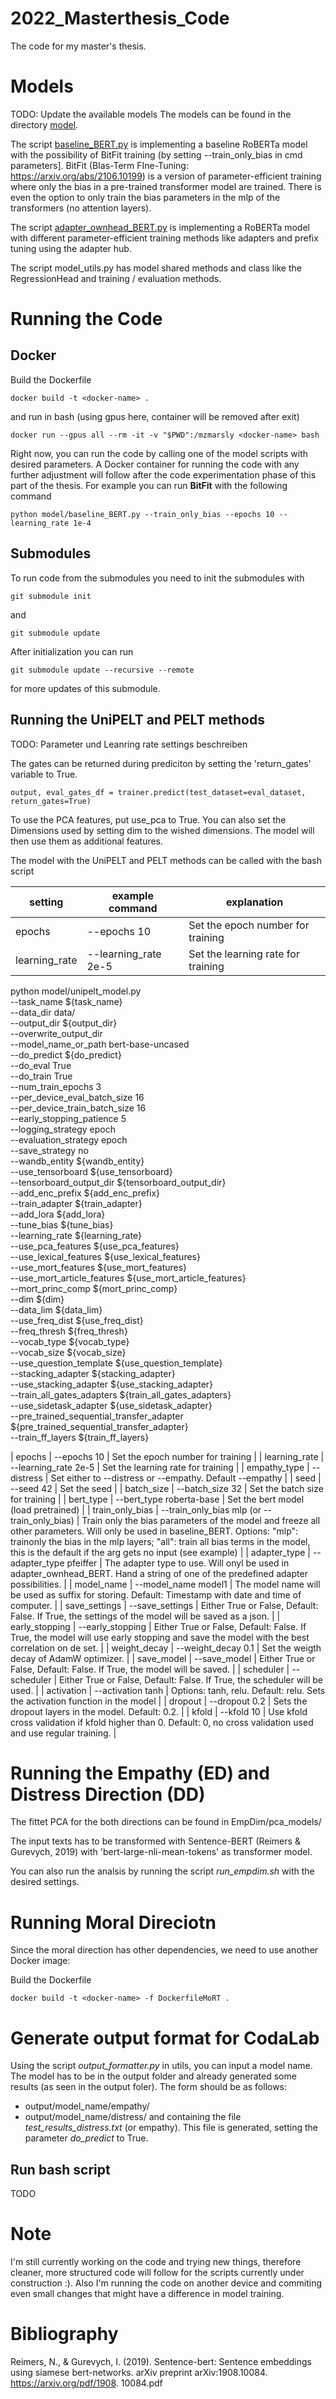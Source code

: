 # 2022_Masterthesis_Code
The code for my master's thesis.

# Models
TODO: Update the available models
The models can be found in the directory [model](model).

The script [baseline_BERT.py](model/baseline_BERT.py) is implementing a baseline RoBERTa model with the possibility of BitFit training (by setting --train_only_bias in cmd parameters]. BitFit (BIas-Term FIne-Tuning: https://arxiv.org/abs/2106.10199) is a version of parameter-efficient training where only the bias in a pre-trained transformer model are trained. There is even the option to only train the bias parameters in the mlp of the transformers (no attention layers).

The script [adapter_ownhead_BERT.py](model/adapter_ownhead_BERT.py) is implementing a RoBERTa model with different parameter-efficient training methods like adapters and prefix tuning using the adapter hub.

The script model_utils.py has model shared methods and class like the RegressionHead and training / evaluation methods.


# Running the Code

## Docker

Build the Dockerfile
```
docker build -t <docker-name> .
```

and run in bash (using gpus here, container will be removed after exit)

```
docker run --gpus all --rm -it -v "$PWD":/mzmarsly <docker-name> bash
```

Right now, you can run the code by calling one of the model scripts with desired parameters. A Docker container for running the code with any further adjustment will follow after the code experimentation phase of this part of the thesis. For example you can run **BitFit** with the following command

```
python model/baseline_BERT.py --train_only_bias --epochs 10 --learning_rate 1e-4
```

## Submodules
To run code from the submodules you need to init the submodules with 
```
git submodule init
```
and 
```
git submodule update
```

After initialization you can run
```
git submodule update --recursive --remote
```
for more updates of this submodule.

## Running the UniPELT and PELT methods


TODO: Parameter und Leanring rate settings beschreiben


The gates can be returned during prediciton by setting the 'return_gates' variable to True. 
```
output, eval_gates_df = trainer.predict(test_dataset=eval_dataset, return_gates=True)
```

To use the PCA features, put use_pca to True.
You can also set the Dimensions used by setting dim to the wished dimensions. The model will then use them as additional features.


The model with the UniPELT and PELT methods can be called with the bash script 

| setting         | 	example command	        | explanation   |
|---------------  |----------------------     |---------------------------|
| epochs          | --epochs 10               |  Set the epoch number for training                  |
| learning_rate  | --learning_rate 2e-5      |  Set the learning rate for training                  |

python model/unipelt_model.py \
        --task_name ${task_name} \
        --data_dir data/ \
        --output_dir ${output_dir}  \
        --overwrite_output_dir \
        --model_name_or_path bert-base-uncased \
        --do_predict ${do_predict} \
        --do_eval True \
        --do_train True \
        --num_train_epochs 3 \
        --per_device_eval_batch_size 16 \
        --per_device_train_batch_size 16 \
        --early_stopping_patience 5 \
        --logging_strategy epoch \
        --evaluation_strategy epoch \
        --save_strategy no \
        --wandb_entity ${wandb_entity} \
        --use_tensorboard ${use_tensorboard}\
        --tensorboard_output_dir ${tensorboard_output_dir} \
        --add_enc_prefix ${add_enc_prefix} \
        --train_adapter ${train_adapter} \
        --add_lora ${add_lora} \
        --tune_bias ${tune_bias} \
        --learning_rate ${learning_rate} \
        --use_pca_features ${use_pca_features} \
        --use_lexical_features ${use_lexical_features} \
        --use_mort_features ${use_mort_features} \
        --use_mort_article_features ${use_mort_article_features} \
        --mort_princ_comp ${mort_princ_comp} \
        --dim ${dim} \
        --data_lim ${data_lim} \
        --use_freq_dist ${use_freq_dist} \
        --freq_thresh ${freq_thresh} \
        --vocab_type ${vocab_type} \
        --vocab_size ${vocab_size} \
        --use_question_template ${use_question_template}  \
        --stacking_adapter ${stacking_adapter} \
        --use_stacking_adapter ${use_stacking_adapter} \
        --train_all_gates_adapters ${train_all_gates_adapters} \
        --use_sidetask_adapter ${use_sidetask_adapter} \
        --pre_trained_sequential_transfer_adapter ${pre_trained_sequential_transfer_adapter} \
        --train_ff_layers ${train_ff_layers}
    
    
    
| epochs          | --epochs 10               |  Set the epoch number for training                   |
 | learning_rate  | --learning_rate 2e-5      |  Set the learning rate for training                  |
| empathy_type    | --distress                |  Set either to --distress or --empathy. Default --empathy                  |
|  seed           | --seed 42                 |     Set the seed                 | 
| batch_size      | --batch_size 32           |         Set the batch size for training            | 
|  bert_type      | --bert_type roberta-base  |   Set the bert model (load pretrained)                  | 
| train_only_bias | --train_only_bias mlp (or --train_only_bias) |  Train only the bias parameters of the model and freeze all other parameters. Will only be used in baseline_BERT. Options: "mlp": trainonly the bias in the mlp layers; "all": train all bias terms in the model, this is the default if the arg gets no input (see example)               | 
| adapter_type    | --adapter_type pfeiffer   |   The adapter type to use. Will onyl be used in adapter_ownhead_BERT. Hand a string of one of the predefined adapter possibilities.             | 
| model_name      | --model_name model1       |  The model name will be used as suffix for storing. Default: Timestamp with date and time of computer.                | 
| save_settings   | --save_settings           |  Either True or False, Default: False. If True, the settings of the model will be saved as a json.                   | 
| early_stopping  | --early_stopping          |   Either True or False, Default: False. If True, the model will use early stopping and save the model with the best correlation on de set.      | 
| weight_decay    | --weight_decay 0.1        |  Set the weigth decay of AdamW optimizer.                   | 
| save_model      | --save_model              |   Either True or False, Default: False. If True, the model will be saved.                  | 
|  scheduler      | --scheduler               |  Either True or False, Default: False. If True, the scheduler will be used.                   | 
|  activation     | --activation tanh         |   Options: tanh, relu. Default: relu. Sets the activation function in the model                  | 
|  dropout        | --dropout 0.2             |   Sets the dropout layers in the model. Default: 0.2.                  | 
| kfold           | --kfold 10                | Use kfold cross validation if kfold higher than 0. Default: 0, no cross validation used and use regular training.  |


# Running the Empathy (ED) and Distress Direction (DD)

The fittet PCA for the both directions can be found in EmpDim/pca_models/

The input texts has to be transformed with Sentence-BERT (Reimers & Gurevych, 2019) with 'bert-large-nli-mean-tokens' as transformer model.

You can also run the analsis by running the script *run_empdim.sh* with the desired settings.

# Running Moral Direciotn
Since the moral direction has other dependencies, we need to use another Docker image:

Build the Dockerfile
```
docker build -t <docker-name> -f DockerfileMoRT .
```

# Generate output format for CodaLab
Using the script *output_formatter.py* in utils, you can input a model name. The model has to be in the output folder and already generated some results (as seen in the output foler).
The form should be as follows: 
- output/model_name/empathy/
- output/model_name/distress/
and containing the file *test_results_distress.txt* (or empathy).
This file is generated, setting the parameter *do_predict* to True.


## Run bash script
TODO

# Note
I'm still currently working on the code and trying new things, therefore cleaner, more structured code will follow for the scripts currently under construction :). Also I'm running the code on another device and commiting even small changes that might have a difference in model training.



# Bibliography
Reimers, N., & Gurevych, I. (2019). Sentence-bert: Sentence embeddings using siamese bert-networks. arXiv preprint arXiv:1908.10084. https://arxiv.org/pdf/1908. 10084.pdf
